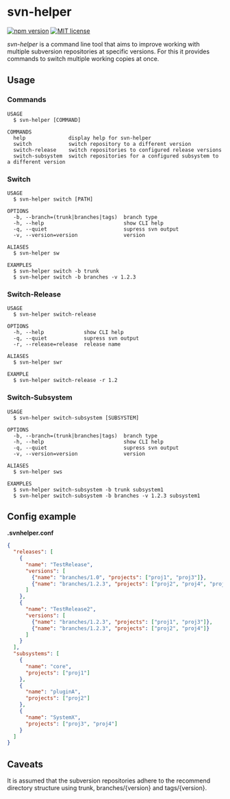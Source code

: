 # svn-helper

[![npm version](https://badge.fury.io/js/svn-helper.svg)](https://badge.fury.io/js/svn-helper)
[![MIT license](http://img.shields.io/badge/license-MIT-brightgreen.svg)](http://opensource.org/licenses/MIT)

_svn-helper_ is a command line tool that aims to improve working with multiple subversion repositories at specific versions. For this it provides commands to switch multiple working copies at once.

## Usage

### Commands

```
USAGE
  $ svn-helper [COMMAND]

COMMANDS
  help              display help for svn-helper
  switch            switch repository to a different version
  switch-release    switch repositories to configured release versions
  switch-subsystem  switch repositories for a configured subsystem to a different version
```

### Switch

```
USAGE
  $ svn-helper switch [PATH]

OPTIONS
  -b, --branch=(trunk|branches|tags)  branch type
  -h, --help                          show CLI help
  -q, --quiet                         supress svn output
  -v, --version=version               version

ALIASES
  $ svn-helper sw

EXAMPLES
  $ svn-helper switch -b trunk
  $ svn-helper switch -b branches -v 1.2.3
```

### Switch-Release

```
USAGE
  $ svn-helper switch-release

OPTIONS
  -h, --help             show CLI help
  -q, --quiet            supress svn output
  -r, --release=release  release name

ALIASES
  $ svn-helper swr

EXAMPLE
  $ svn-helper switch-release -r 1.2

```

### Switch-Subsystem

```
USAGE
  $ svn-helper switch-subsystem [SUBSYSTEM]

OPTIONS
  -b, --branch=(trunk|branches|tags)  branch type
  -h, --help                          show CLI help
  -q, --quiet                         supress svn output
  -v, --version=version               version

ALIASES
  $ svn-helper sws

EXAMPLES
  $ svn-helper switch-subsystem -b trunk subsystem1
  $ svn-helper switch-subsystem -b branches -v 1.2.3 subsystem1
```

## Config example

**.svnhelper.conf**

```json
{
  "releases": [
    {
      "name": "TestRelease",
      "versions": [
        {"name": "branches/1.0", "projects": ["proj1", "proj3"]},
        {"name": "branches/1.2.3", "projects": ["proj2", "proj4", "proj5"]}
      ]
    },
    {
      "name": "TestRelease2",
      "versions": [
        {"name": "branches/1.2.3", "projects": ["proj1", "proj3"]},
        {"name": "branches/1.2.3", "projects": ["proj2", "proj4"]}
      ]
    }
  ],
  "subsystems": [
    {
      "name": "core",
      "projects": ["proj1"]
    },
    {
      "name": "pluginA",
      "projects": ["proj2"]
    },
    {
      "name": "SystemX",
      "projects": ["proj3", "proj4"]
    }
  ]
}
```

## Caveats

It is assumed that the subversion repositories adhere to the recommend directory structure using trunk, branches/{version} and tags/{version}.
